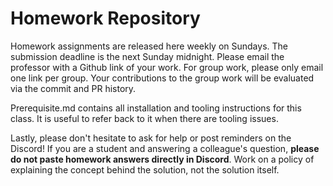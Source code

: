 # Homework Repository

Homework assignments are released here weekly on Sundays. The submission deadline is the next Sunday midnight. Please email the professor with a Github link of your work. For group work, please only email one link per group. Your contributions to the group work will be evaluated via the commit and PR history.

Prerequisite.md contains all installation and tooling instructions for this class. It is useful to refer back to it when there are tooling issues.

Lastly, please don't hesitate to ask for help or post reminders on the Discord! If you are a student and answering a colleague's question, **please do not paste homework answers directly in Discord**. Work on a policy of explaining the concept behind the solution, not the solution itself.
